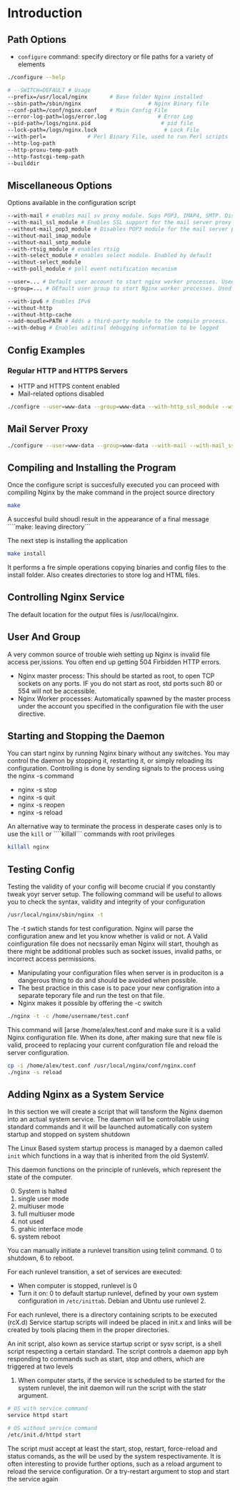 # Introduction

## Path Options

- ```configure``` command: specify directory or file paths for a variety of elements

```bash
./configure --help

# --SWITCH=DEFAULT # Usage
--prefix=/usr/local/nginx       # Base folder Nginx installed
--sbin-path=/sbin/nginx                     # Nginx Binary file
--conf-path=/conf/nginx.conf    # Main Config File
--error-log-path=logs/error.log                # Error Log
--pid-path=/logs/nginx.pid                      # pid file
--lock-path=/logs/nginx.lock                     # Lock File
--with-perl=             # Perl Binary File, used to run Perl scripts
--http-log-path
--http-proxu-temp-path
--http-fastcgi-temp-path
--builddir
```

## Miscellaneous Options

Options available in the configuration script

```sh
--with-mail # enables mail sv proxy module. Sups POP3, IMAP4, SMTP. Disabled by default
--with-mail_ssl_module # Enables SSL support for the mail server proxy
--without-mail_pop3_module # Disables POP3 module for the mail server proxy. Enabled by default when mail server proxy module is enabled
--without-mail_imap_module
--without-mail_smtp_module
--with-rtsig_module # enables rtsig
--with-select_module # enables select module. Enabled by default
--without-select_module
--with-poll_module # poll event notification mecanism
```

```sh
--user=... # Default user account to start nginx worker processes. Used only if you do not specify the group directive in the configuration file
--group=... # DEfault user group to start Nginx worker processes. Used only if you do not specify the group directive in the configuration file
```

```sh
--with-ipv6 # Enables IPv6
--without-http
--without-http-cache
--add-moudle=PATH # Adds a third-party module to the compile process.
--with-debug # Enables aditinal debugging information to be logged
```

## Config Examples

### Regular HTTP and HTTPS Servers

- HTTP and HTTPS content enabled
- Mail-related options disabled

```sh
./configre --user=www-data --group=www-data --with-http_ssl_module --with-http_realip_module
```

## Mail Server Proxy

```sh
./configure --user=www-data --group=www-data --with-mail --with-mail_ssl_module
```

## Compiling and Installing the Program

Once the configure script is succesfully executed you can proceed with compiling Nginx by the make command in the project source directory

```sh
make
```

A succesful build shoudl result in the appearance of a final message ````make: leaving directory```

The next step is installing the application 

```sh
make install
```

It performs a fre simple operations copying binaries and config files to the install folder. Also creates directories to store log and HTML files. 

## Controlling Nginx Service

The default location for the output files is /usr/local/nginx.

## User And Group

A very common source of trouble wieh setting up Nginx is invalid file access per,issions. You often end up getting 504 Firbidden HTTP errors.

- Nginx master process: This should be started as root, to open TCP sockets on any ports. IF you do not start as root, std ports such 80 or 554 will not be accessible. 
- Nginx Worker processes: Automatically spawned by the master process under the account you specified in the configuration file with the user directive.

## Starting and Stopping the Daemon

You can start nginx by running Nginx binary without any switches. You may control the daemon by stopping it, restarting it, or simply reloading its configuration. Controlling is done by sending signals to the process using the nginx -s command 

- nginx -s stop
- nginx -s quit
- nginx -s reopen
- nginx -s reload 

An alternative way to terminate the process in desperate cases only is to use the ```kill``` or ````killall``` commands with root privileges

```sh
killall nginx
```

## Testing Config

Testing the validity of your config will become crucial if you constantly tweak yoyr server setup. The following command will be useful to allows you to check the syntax, validity and integrity of your configuration

```sh
/usr/local/nginx/sbin/nginx -t
```

The -t swtich stands for test configuration. Nginx will parse the configuration anew and let you know whether is valid or not. A Valid coinfiguration file does not necssarily eman Nginx will start, thouhgh as there might be additional probles such as socket issues, invalid paths, or incorrect access permissions.

- Manipulating your configuration files when server is in produciton is a dangerous thing to do and should be avoided when possible.
- The best practice in this case is to pace your new configration into a separate teporary file and run the test on that file. 
- Nginx makes it possible by offering the -c switch

```sh
./nginx -t -c /home/username/test.conf
```

This command will [arse /home/alex/test.conf and make sure it is a valid Nginx configuration file. When its done, after making sure that new file is valid, proceed to replacing your current confguration file and reload the server configuration.

```sh
cp -i /home/alex/test.conf /usr/local/nginx/conf/nginx.conf
./nginx -s reload
```

## Adding Nginx as a System Service

In this section we will create a script that will tansform the Nginx daemon into an actual system service. The daemon will be controllable using standard commands and it will be launched automatically con system startup and stopped on system shutdown

The Linux Based system startup process is managed by a daemon called ```init``` which functions in a way that is inherited from the old SystemV.

This daemon functions on the principle of runlevels, which represent the state of the computer. 

0. System is halted
1. single user mode
2. multiuser mode
3. full multiuser mode
4. not used
5. grahic interface mode
6. system reboot

You can manually initiate a runlevel transition using telinit command. 0 to shutdown, 6 to reboot.

For each runlevel transition, a set of services are executed:

- When computer is stopped, runlevel is 0
- Turn it on: 0 to default startup runlevel, defined by your own system configuration in ```/etc/inittab```. Debian and Ubntu use runlevel 2.

For each runlevel, there is a directory containing scripts to be executed (rcX.d) Service startup scripts will indeed be placed in init.x and links will be created by tools placing them in the proper directories.

An init script, also kown as service startup script or sysv script, is a shell script respecting a certain standard. The script controls a daemon app byh responding to commands such as start, stop and others, which are triggered at two levels

1. When computer starts, if the service is scheduled to be started for the system runlevel, the init daemon will run the script with the statr argument. 

```sh
# OS with service command
service httpd start 

# OS without service command
/etc/init.d/httpd start
```

The script must accept at least the start, stop, restart, force-reload and status comands, as the will be used by the system respectivamente. It is often interesting to provide further options, such as a reload argument to reload the service configuration. Or a try-restart argument to stop and start the service again

